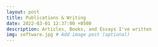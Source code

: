```yaml
---
layout: post
title: Publications & Writing
date: 2022-03-01 12:37:00 +0500
description: Articles, Books, and Essays I've written
img: software.jpg # Add image post (optional)
---
```

